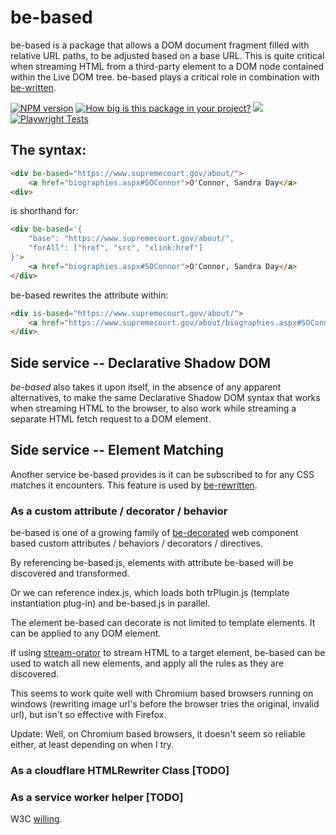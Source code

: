 # be-based

be-based is a package that allows a DOM document fragment filled with relative URL paths, to be adjusted based on a base URL. This is quite critical when streaming HTML from a third-party element to a DOM node contained within the Live DOM tree.  be-based plays a critical role in combination with [be-written](https://github.com/bahrus/be-written).

[![NPM version](https://badge.fury.io/js/be-based.png)](http://badge.fury.io/js/be-based)
[![How big is this package in your project?](https://img.shields.io/bundlephobia/minzip/be-based?style=for-the-badge)](https://bundlephobia.com/result?p=be-based)
<img src="http://img.badgesize.io/https://cdn.jsdelivr.net/npm/be-based?compression=gzip">
[![Playwright Tests](https://github.com/bahrus/be-based/actions/workflows/CI.yml/badge.svg?branch=baseline)](https://github.com/bahrus/be-based/actions/workflows/CI.yml)

## The syntax:

```html
<div be-based="https://www.supremecourt.gov/about/">
    <a href="biographies.aspx#SOConnor">O'Connor, Sandra Day</a>
<div>
```

is shorthand for:

```html
<div be-based='{
    "base": "https://www.supremecourt.gov/about/",
    "forAll": ["href", "src", "xlink:href"]
}'>
    <a href="biographies.aspx#SOConnor">O'Connor, Sandra Day</a>
</div>
```

be-based rewrites the attribute within:

```html
<div is-based="https://www.supremecourt.gov/about/">
    <a href="https://www.supremecourt.gov/about/biographies.aspx#SOConnor">O'Connor, Sandra Day</a>
</div>
```

## Side service -- Declarative Shadow DOM

*be-based* also takes it upon itself, in the absence of any apparent alternatives, to make the same Declarative Shadow DOM syntax that works when streaming HTML to the browser, to also work while streaming a separate HTML fetch request to a DOM element.

## Side service -- Element Matching

Another service be-based provides is it can be subscribed to for any CSS matches it encounters.  This feature is used by [be-rewritten](https://github.com/bahrus/be-rewritten).

### As a custom attribute / decorator / behavior

be-based is one of a growing family of [be-decorated](https://github.com/bahrus/be-decorated) web component based custom attributes /  behaviors / decorators / directives.

By referencing be-based.js, elements with attribute be-based will be discovered and transformed.

Or we can reference index.js, which loads both trPlugin.js (template instantiation plug-in) and be-based.js in parallel.

The element be-based can decorate is not limited to template elements.  It can be applied to any DOM element.

If using [stream-orator](https://github.com/bahrus/stream-orator) to stream HTML to a target element, be-based can be used to watch all new elements, and apply all the rules as they are discovered.

This seems to work quite well with Chromium based browsers running on windows (rewriting image url's before the browser tries the original, invalid url), but isn't so effective with Firefox.

Update:  Well, on Chromium based browsers, it doesn't seem so reliable either, at least depending on when I try.

### As a cloudflare HTMLRewriter Class [TODO]

### As a service worker helper [TODO]

W3C [willing](https://discourse.wicg.io/t/proposal-support-cloudflares-htmlrewriter-api-in-workers/5721).

